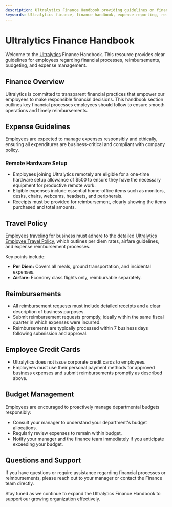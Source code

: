 ```yaml
---
description: Ultralytics Finance Handbook providing guidelines on financial procedures, travel policy, reimbursement processes, and expense management.
keywords: Ultralytics finance, finance handbook, expense reporting, reimbursements, travel policy, budget guidelines, remote setup
---
```


# Ultralytics Finance Handbook

Welcome to the [Ultralytics](https://www.ultralytics.com) Finance Handbook. This resource provides clear guidelines for employees regarding financial processes, reimbursements, budgeting, and expense management.

## Finance Overview

Ultralytics is committed to transparent financial practices that empower our employees to make responsible financial decisions. This handbook section outlines key financial processes employees should follow to ensure smooth operations and timely reimbursements.

## Expense Guidelines

Employees are expected to manage expenses responsibly and ethically, ensuring all expenditures are business-critical and compliant with company policy.

### Remote Hardware Setup

- Employees joining Ultralytics remotely are eligible for a one-time hardware setup allowance of $500 to ensure they have the necessary equipment for productive remote work.
- Eligible expenses include essential home-office items such as monitors, desks, chairs, webcams, headsets, and peripherals.
- Receipts must be provided for reimbursement, clearly showing the items purchased and total amounts.

## Travel Policy

Employees traveling for business must adhere to the detailed [Ultralytics Employee Travel Policy](../finance/travel.md), which outlines per diem rates, airfare guidelines, and expense reimbursement processes.

Key points include:

- **Per Diem:** Covers all meals, ground transportation, and incidental expenses.
- **Airfare:** Economy class flights only, reimbursable separately.

## Reimbursements

- All reimbursement requests must include detailed receipts and a clear description of business purposes.
- Submit reimbursement requests promptly, ideally within the same fiscal quarter in which expenses were incurred.
- Reimbursements are typically processed within 7 business days following submission and approval.

## Employee Credit Cards

- Ultralytics does not issue corporate credit cards to employees.
- Employees must use their personal payment methods for approved business expenses and submit reimbursements promptly as described above.

## Budget Management

Employees are encouraged to proactively manage departmental budgets responsibly:

- Consult your manager to understand your department's budget allocations.
- Regularly review expenses to remain within budget.
- Notify your manager and the finance team immediately if you anticipate exceeding your budget.

## Questions and Support

If you have questions or require assistance regarding financial processes or reimbursements, please reach out to your manager or contact the Finance team directly.

Stay tuned as we continue to expand the Ultralytics Finance Handbook to support our growing organization effectively.

